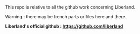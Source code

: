 
This repo is relative to all the github work concerning Liberland.

Warning : there may be french parts or files here and there.

<b>Liberland's official github : https://github.com/liberland</b>
